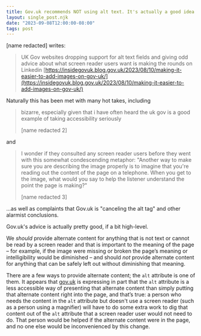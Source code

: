```yaml
---
title: Gov.uk recommends NOT using alt text. It's actually a good idea
layout: single_post.njk
date: "2023-09-08T12:00:00-08:00"
tags: post
---
```

\[name redacted\] writes:

> UK Gov websites dropping support for alt text fields and giving odd advice about what screen reader users want is making the rounds on Linkedin [https://insidegovuk.blog.gov.uk/2023/08/10/making-it-easier-to-add-images-on-gov-uk/](https://insidegovuk.blog.gov.uk/2023/08/10/making-it-easier-to-add-images-on-gov-uk/)

Naturally this has been met with many hot takes, including

> bizarre, especially given that i have often heard the uk gov is a good example of taking accessibility seriously
> 
> \[name redacted 2\]

and

> I wonder if they consulted any screen reader users before they went with this somewhat condescending metaphor: "Another way to make sure you are describing the image properly is to imagine that you're reading out the content of the page on a telephone. When you get to the image, what would you say to help the listener understand the point the page is making?"
> 
> \[name redacted 3\]

…as well as complaints that Gov.uk is "canceling the alt tag" and other alarmist conclusions.

Gov.uk's advice is actually pretty good, if a bit high-level.

We _should_ provide alternate content for anything that is not text or cannot be read by a screen reader and that is important to the meaning of the page – for example, if the image were missing or broken the page’s meaning or intelligibility would be diminished – and should _not_ provide alternate content for anything that can be safely left out without diminishing that meaning.

There are a few ways to provide alternate content; the `alt` attribute is one of them. It appears that [gov.uk](http://gov.uk/) is expressing in part that the `alt` attribute is a less accessible way of presenting that alternate content than simply putting that alternate content right into the page, and that’s true: a person who needs the content in the `alt` attribute but doesn't use a screen reader (such as a person using a magnifier) will have to do some extra work to dig that content out of the `alt` attribute that a screen reader user would not need to do. That person would be helped if the alternate content were in the page, and no one else would be inconvenienced by this change.
